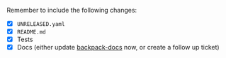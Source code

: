 <!--
Thanks for contributing to Backpack :pray:
Please include a description of the changes you are introducing and some screenshots if appropriate.
-->

Remember to include the following changes:
+ [x] `UNRELEASED.yaml`
+ [x] `README.md`
+ [x] Tests
+ [x] Docs (either update [backpack-docs](https://github.com/Skyscanner/backpack-docs) now, or create a follow up ticket)
